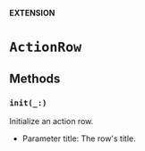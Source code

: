 **EXTENSION**

# `ActionRow`

## Methods
### `init(_:)`

Initialize an action row.
- Parameter title: The row's title.
